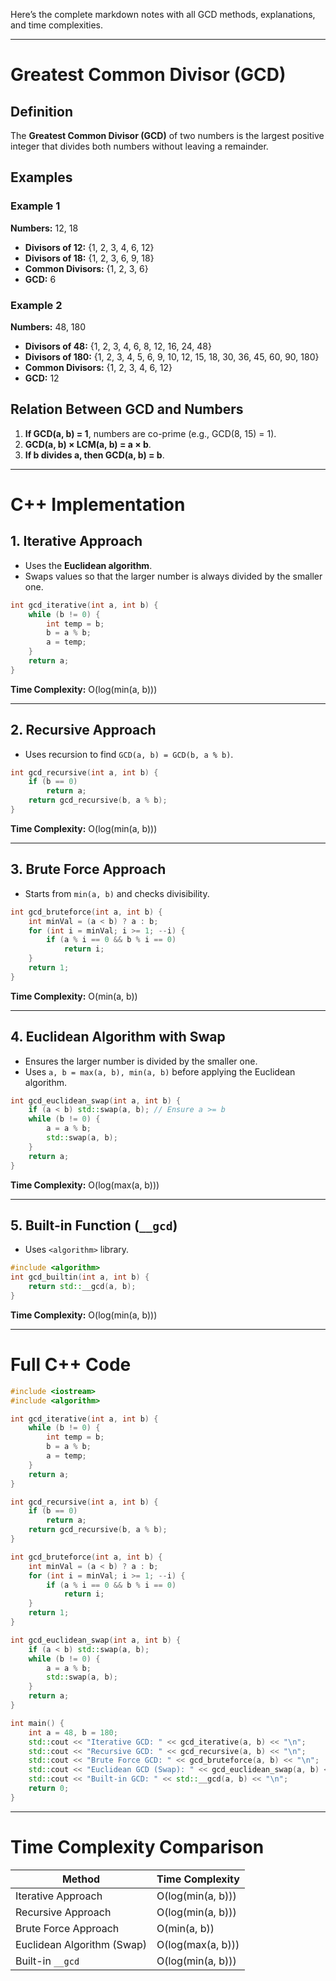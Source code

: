 Here’s the complete markdown notes with all GCD methods, explanations, and time complexities.  

---

# **Greatest Common Divisor (GCD)**  

## **Definition**  
The **Greatest Common Divisor (GCD)** of two numbers is the largest positive integer that divides both numbers without leaving a remainder.  

## **Examples**  

### **Example 1**  
**Numbers:** 12, 18  
- **Divisors of 12:** {1, 2, 3, 4, 6, 12}  
- **Divisors of 18:** {1, 2, 3, 6, 9, 18}  
- **Common Divisors:** {1, 2, 3, 6}  
- **GCD:** 6  

### **Example 2**  
**Numbers:** 48, 180  
- **Divisors of 48:** {1, 2, 3, 4, 6, 8, 12, 16, 24, 48}  
- **Divisors of 180:** {1, 2, 3, 4, 5, 6, 9, 10, 12, 15, 18, 30, 36, 45, 60, 90, 180}  
- **Common Divisors:** {1, 2, 3, 4, 6, 12}  
- **GCD:** 12  

## **Relation Between GCD and Numbers**  
1. **If GCD(a, b) = 1**, numbers are co-prime (e.g., GCD(8, 15) = 1).  
2. **GCD(a, b) × LCM(a, b) = a × b**.  
3. **If b divides a, then GCD(a, b) = b**.  

---

# **C++ Implementation**  

## **1. Iterative Approach**  
- Uses the **Euclidean algorithm**.  
- Swaps values so that the larger number is always divided by the smaller one.  

```cpp
int gcd_iterative(int a, int b) {
    while (b != 0) {
        int temp = b;
        b = a % b;
        a = temp;
    }
    return a;
}
```

**Time Complexity:** O(log(min(a, b)))  

---

## **2. Recursive Approach**  
- Uses recursion to find `GCD(a, b) = GCD(b, a % b)`.  

```cpp
int gcd_recursive(int a, int b) {
    if (b == 0)
        return a;
    return gcd_recursive(b, a % b);
}
```

**Time Complexity:** O(log(min(a, b)))  

---

## **3. Brute Force Approach**  
- Starts from `min(a, b)` and checks divisibility.  

```cpp
int gcd_bruteforce(int a, int b) {
    int minVal = (a < b) ? a : b;
    for (int i = minVal; i >= 1; --i) {
        if (a % i == 0 && b % i == 0)
            return i;
    }
    return 1;
}
```

**Time Complexity:** O(min(a, b))  

---

## **4. Euclidean Algorithm with Swap**  
- Ensures the larger number is divided by the smaller one.  
- Uses `a, b = max(a, b), min(a, b)` before applying the Euclidean algorithm.  

```cpp
int gcd_euclidean_swap(int a, int b) {
    if (a < b) std::swap(a, b); // Ensure a >= b
    while (b != 0) {
        a = a % b;
        std::swap(a, b);
    }
    return a;
}
```

**Time Complexity:** O(log(max(a, b)))  

---

## **5. Built-in Function (`__gcd`)**  
- Uses `<algorithm>` library.  

```cpp
#include <algorithm>
int gcd_builtin(int a, int b) {
    return std::__gcd(a, b);
}
```

**Time Complexity:** O(log(min(a, b)))  

---

# **Full C++ Code**
```cpp
#include <iostream>
#include <algorithm> 

int gcd_iterative(int a, int b) {
    while (b != 0) {
        int temp = b;
        b = a % b;
        a = temp;
    }
    return a;
}

int gcd_recursive(int a, int b) {
    if (b == 0)
        return a;
    return gcd_recursive(b, a % b);
}

int gcd_bruteforce(int a, int b) {
    int minVal = (a < b) ? a : b;
    for (int i = minVal; i >= 1; --i) {
        if (a % i == 0 && b % i == 0)
            return i;
    }
    return 1;
}

int gcd_euclidean_swap(int a, int b) {
    if (a < b) std::swap(a, b);
    while (b != 0) {
        a = a % b;
        std::swap(a, b);
    }
    return a;
}

int main() {
    int a = 48, b = 180;
    std::cout << "Iterative GCD: " << gcd_iterative(a, b) << "\n";
    std::cout << "Recursive GCD: " << gcd_recursive(a, b) << "\n";
    std::cout << "Brute Force GCD: " << gcd_bruteforce(a, b) << "\n";
    std::cout << "Euclidean GCD (Swap): " << gcd_euclidean_swap(a, b) << "\n";
    std::cout << "Built-in GCD: " << std::__gcd(a, b) << "\n";
    return 0;
}
```

---

# **Time Complexity Comparison**
| **Method**                | **Time Complexity**            |
|---------------------------|--------------------------------|
| Iterative Approach        | O(log(min(a, b)))             |
| Recursive Approach        | O(log(min(a, b)))             |
| Brute Force Approach      | O(min(a, b))                  |
| Euclidean Algorithm (Swap)| O(log(max(a, b)))             |
| Built-in `__gcd`          | O(log(min(a, b)))             |
